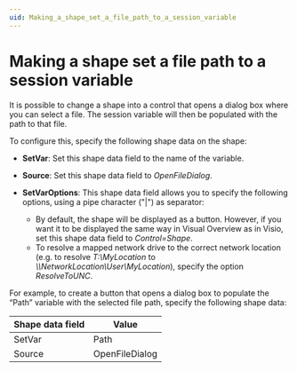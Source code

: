 ```yaml
---
uid: Making_a_shape_set_a_file_path_to_a_session_variable
---
```


# Making a shape set a file path to a session variable

It is possible to change a shape into a control that opens a dialog box where you can select a file. The session variable will then be populated with the path to that file.

To configure this, specify the following shape data on the shape:

- **SetVar**: Set this shape data field to the name of the variable.
- **Source**: Set this shape data field to *OpenFileDialog*.
- **SetVarOptions**: This shape data field allows you to specify the following options, using a pipe character ("\|") as separator:

  - By default, the shape will be displayed as a button. However, if you want it to be displayed the same way in Visual Overview as in Visio, set this shape data field to *Control=Shape*.
  - To resolve a mapped network drive to the correct network location (e.g. to resolve *T:\\MyLocation* to *\\\\NetworkLocation\\User\\MyLocation*), specify the option *ResolveToUNC*.

For example, to create a button that opens a dialog box to populate the “Path” variable with the selected file path, specify the following shape data:

| Shape data field | Value          |
|------------------|----------------|
| SetVar           | Path           |
| Source           | OpenFileDialog |
